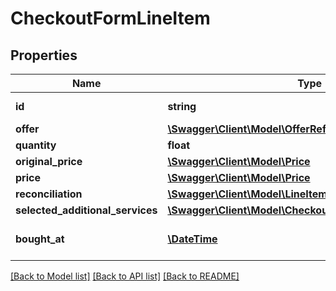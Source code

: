 # CheckoutFormLineItem

## Properties
Name | Type | Description | Notes
------------ | ------------- | ------------- | -------------
**id** | **string** | Line item identifier | 
**offer** | [**\Swagger\Client\Model\OfferReference**](OfferReference.md) |  | 
**quantity** | **float** | quantity | 
**original_price** | [**\Swagger\Client\Model\Price**](Price.md) |  | 
**price** | [**\Swagger\Client\Model\Price**](Price.md) |  | 
**reconciliation** | [**\Swagger\Client\Model\LineItemReconciliation**](LineItemReconciliation.md) |  | [optional] 
**selected_additional_services** | [**\Swagger\Client\Model\CheckoutFormAdditionalService[]**](CheckoutFormAdditionalService.md) |  | [optional] 
**bought_at** | [**\DateTime**](\DateTime.md) | ISO date when offer was bought | [optional] 

[[Back to Model list]](../../README.md#documentation-for-models) [[Back to API list]](../../README.md#documentation-for-api-endpoints) [[Back to README]](../../README.md)

